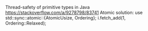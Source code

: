 Thread-safety of primitive types in Java https://stackoverflow.com/a/9278798/83741
Atomic solution: use std::sync::atomic::{AtomicUsize, Ordering};
i.fetch_add(1, Ordering::Relaxed);
